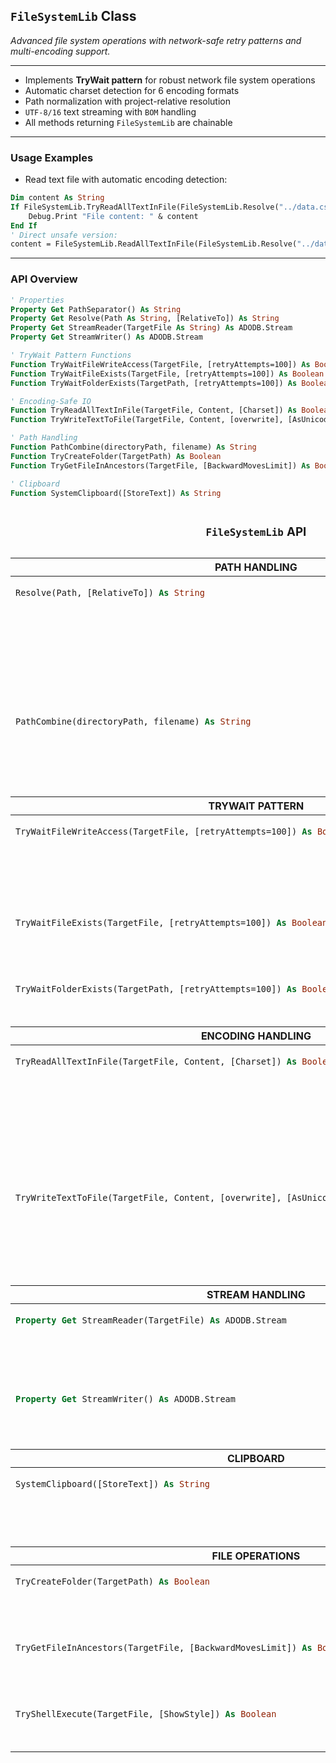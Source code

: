 ## **`FileSystemLib` Class** <sup><sub><sup>

_Advanced file system operations with network-safe retry patterns and multi-encoding support._

---

- Implements **TryWait pattern** for robust network file system operations
- Automatic charset detection for 6 encoding formats
- Path normalization with project-relative resolution
- `UTF-8/16` text streaming with `BOM` handling
- All methods returning `FileSystemLib` are chainable

---

### **Usage Examples**

* Read text file with automatic encoding detection:

```vb
Dim content As String
If FileSystemLib.TryReadAllTextInFile(FileSystemLib.Resolve("../data.csv"), content) Then
    Debug.Print "File content: " & content
End If
' Direct unsafe version:
content = FileSystemLib.ReadAllTextInFile(FileSystemLib.Resolve("../data.csv"))
```

---

### **API Overview**

```vb
' Properties
Property Get PathSeparator() As String
Property Get Resolve(Path As String, [RelativeTo]) As String
Property Get StreamReader(TargetFile As String) As ADODB.Stream
Property Get StreamWriter() As ADODB.Stream

' TryWait Pattern Functions
Function TryWaitFileWriteAccess(TargetFile, [retryAttempts=100]) As Boolean
Function TryWaitFileExists(TargetFile, [retryAttempts=100]) As Boolean
Function TryWaitFolderExists(TargetPath, [retryAttempts=100]) As Boolean

' Encoding-Safe IO
Function TryReadAllTextInFile(TargetFile, Content, [Charset]) As Boolean
Function TryWriteTextToFile(TargetFile, Content, [overwrite], [AsUnicode]) As Boolean

' Path Handling
Function PathCombine(directoryPath, filename) As String
Function TryCreateFolder(TargetPath) As Boolean
Function TryGetFileInAncestors(TargetFile, [BackwardMovesLimit]) As Boolean

' Clipboard
Function SystemClipboard([StoreText]) As String
```

<table width="100%"><caption>

### **`FileSystemLib` API**  
</caption>
<thead><tr><th colspan="2">PATH HANDLING</th></tr></thead>
<tbody>

<tr><td align="left" valign="top">

```vb
Resolve(Path, [RelativeTo]) As String
```
</td><td align="left" valign="top">
Normalizes paths and converts relative to absolute using CodeProject.Path as base. Handles network paths and mixed slashes.
<details><summary>Example</summary>
<code>Resolve("data/files", "G:\projects")</code> → <code>"G:\projects\data\files"</code>
</details>
</td></tr>

<tr><td align="left" valign="top">

```vb
PathCombine(directoryPath, filename) As String
```
</td><td align="left" valign="top">
Safe path concatenation with proper separator handling. Network path aware.
</td></tr>

</tbody>

<thead><tr><th colspan="2">TRYWAIT PATTERN</th></tr></thead>
<tbody>

<tr><td align="left" valign="top">

```vb
TryWaitFileWriteAccess(TargetFile, [retryAttempts=100]) As Boolean
```
</td><td align="left" valign="top">
Ensures file write access through atomic rename checks. Essential for network files.
<details><summary>Network Safety</summary>
Uses temporary file renaming to verify write locks. Retries every 100ms up to specified attempts.
</details>
</td></tr>

<tr><td align="left" valign="top">

```vb
TryWaitFileExists(TargetFile, [retryAttempts=100]) As Boolean
```
</td><td align="left" valign="top">
Waits for file existence with retry logic. Handles network latency.
</td></tr>

<tr><td align="left" valign="top">

```vb
TryWaitFolderExists(TargetPath, [retryAttempts=100]) As Boolean
```
</td><td align="left" valign="top">
Verifies folder existence with network-safe retries.
</td></tr>

</tbody>

<thead><tr><th colspan="2">ENCODING HANDLING</th></tr></thead>
<tbody>

<tr><td align="left" valign="top">

```vb
TryReadAllTextInFile(TargetFile, Content, [Charset]) As Boolean
```
</td><td align="left" valign="top">

Reads text files with automatic detection of:
`ANSI`, `UTF-8`, `UTF-16(LE/BE)`, `UTF-8-BOM`, `UTF-8/ANSI`
Uses optimized streaming for large files.
</td></tr>

<tr><td align="left" valign="top">

```vb
TryWriteTextToFile(TargetFile, Content, [overwrite], [AsUnicode]) As Boolean
```
</td><td align="left" valign="top">
Writes text with specified encoding (default Unicode). Implements atomic write-through caching.
</td></tr>

</tbody>

<thead><tr><th colspan="2">STREAM HANDLING</th></tr></thead>
<tbody>

<tr><td align="left" valign="top">

```vb
Property Get StreamReader(TargetFile) As ADODB.Stream
```
</td><td align="left" valign="top">
Creates UTF-aware text reader with automatic BOM detection. 
<details><summary>Features</summary>
- Handles files up to 4GB<br/>
- Buffered reading for performance<br/>
- Automatic charset detection
</details>
</td></tr>

<tr><td align="left" valign="top">

```vb
Property Get StreamWriter() As ADODB.Stream
```
</td><td align="left" valign="top">
Creates configurable text writer with encoding options.
</td></tr>

</tbody>

<thead><tr><th colspan="2">CLIPBOARD</th></tr></thead>
<tbody>

<tr><td align="left" valign="top">

```vb
SystemClipboard([StoreText]) As String
```
</td><td align="left" valign="top">
Reads/writes system clipboard with UTF-8 support. Handles large text (up to 1MB).
</td></tr>

</tbody>

<thead><tr><th colspan="2">FILE OPERATIONS</th></tr></thead>
<tbody>

<tr><td align="left" valign="top">

```vb
TryCreateFolder(TargetPath) As Boolean
```
</td><td align="left" valign="top">
Creates directories with parent hierarchy. Returns False if path is file.
</td></tr>

<tr><td align="left" valign="top">

```vb
TryGetFileInAncestors(TargetFile, [BackwardMovesLimit]) As Boolean
```
</td><td align="left" valign="top">
Searches parent directories for file. Useful for config file discovery.
</td></tr>

<tr><td align="left" valign="top">

```vb
TryShellExecute(TargetFile, [ShowStyle]) As Boolean
```
</td><td align="left" valign="top">
Opens files with default handler. Network path safe.
</td></tr>

</tbody>
</table>
